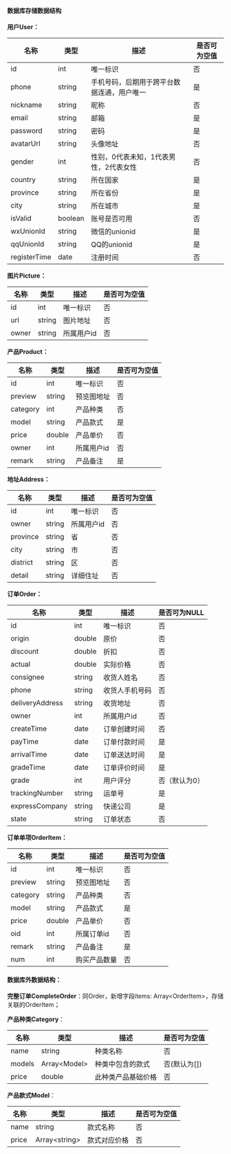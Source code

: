 #### 数据库存储数据结构

**用户User：**

| 名称      | 类型    | 描述                                  | 是否可为空值 |
| --------- | ------- | ------------------------------------- | ------------ |
| id        | int     | 唯一标识                              | 否           |
| phone     | string  | 手机号码，后期用于跨平台数据连通，用户唯一      | 是           |
| nickname  | string  | 昵称                                  | 否           |
| email | string | 邮箱 | 是 |
| password | string | 密码 | 是 |
| avatarUrl | string  | 头像地址                              | 否           |
| gender    | int     | 性别，0代表未知，1代表男性，2代表女性 | 否           |
| country   | string  | 所在国家                              | 是  |
| province  | string  | 所在省份                              | 是  |
| city      | string  | 所在城市                              | 是   |
| isValid   | boolean | 账号是否可用                          | 否           |
| wxUnionId | string | 微信的unionid | 是 |
| qqUnionId    | string | QQ的unionid | 是 |
| registerTime | date | 注册时间 | 否 |

**图片Picture：**

| 名称  | 类型   | 描述       | 是否可为空值 |
| ----- | ------ | ---------- | ------------ |
| id    | int    | 唯一标识   | 否           |
| url   | string | 图片地址   | 否           |
| owner | string | 所属用户id | 否           |

**产品Product：**

| 名称      | 类型   | 描述                                  | 是否可为空值 |
| --------- | ------ | ------------------------------------- | ------------ |
| id        | int    | 唯一标识                              | 否           |
| preview   | string | 预览图地址                              | 否           |
| category | int | 产品种类    | 否           |
| model | string | 产品款式 | 是 |
| price | double | 产品单价      | 否           |
| owner | int | 所属用户id | 否 |
| remark | string | 产品备注 | 是           |

**地址Address：**

| 名称  | 类型   | 描述       | 是否可为空值 |
| ----- | ------ | ---------- | ------------ |
| id    | int    | 唯一标识   | 否           |
| owner | string | 所属用户id | 否           |
| province   | string | 省   | 否           |
| city   | string | 市   | 否           |
| district   | string | 区   | 否           |
| detail   | string | 详细住址   | 否           |

**订单Order：**

| 名称        | 类型   | 描述         | 是否可为NULL |
| ----------- | ------ | ------------ | ------------ |
| id          | int    | 唯一标识     | 否           |
| origin      | double | 原价         | 否           |
| discount    | double | 折扣         | 否           |
| actual      | double | 实际价格     | 否           |
| consignee   | string | 收货人姓名     | 否           |
| phone   | string | 收货人手机号码     | 否           |
| deliveryAddress   | string | 收货地址     | 否           |
| owner       | int    | 所属用户id   | 否           |
| createTime  | date   | 订单创建时间 | 否           |
| payTime     | date   | 订单付款时间 | 是           |
| arrivalTime | date   | 订单送达时间 | 是           |
| gradeTime   | date   | 订单评价时间 | 是           |
| grade | int | 用户评分 | 否（默认为0） |
| trackingNumber | string | 运单号       | 是           |
| expressCompany | string | 快递公司 | 是 |
| state | string | 订单状态 | 否 |

**订单单项OrderItem：**

| 名称      | 类型   | 描述                                  | 是否可为空值 |
| --------- | ------ | ------------------------------------- | ------------ |
| id        | int    | 唯一标识                              | 否           |
| preview | string | 预览图地址                              | 否           |
| category | string | 产品种类    | 否           |
| model | string | 产品款式 | 是           |
| price | double | 产品单价      | 否           |
| oid | int | 所属订单id | 否 |
| remark | string | 产品备注 | 是 |
| num | int | 购买产品数量 | 否 |

#### 数据库外数据结构：

**完整订单CompleteOrder**：同Order，新增字段items: Array\<OrderItem\>，存储关联的OrderItem；

**产品种类Category**：

| 名称   | 类型           | 描述               | 是否可为空值 |
| ------ | -------------- | ------------------ | ------------ |
| name   | string         | 种类名称           | 否           |
| models | Array\<Model\> | 种类中包含的款式   | 否(默认为[]) |
| price  | double         | 此种类产品基础价格 | 否           |

**产品款式Model**：

| 名称  | 类型            | 描述         | 是否可为空值 |
| ----- | --------------- | ------------ | ------------ |
| name  | string          | 款式名称     | 否           |
| price | Array\<string\> | 款式对应价格 | 否           |

